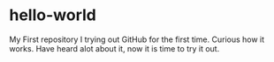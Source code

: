 # hello-world
My First repository
I trying out GitHub for the first time.
Curious how it works.
Have heard alot about it, now it is time to try it out.
